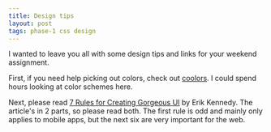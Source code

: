 ```yaml
---
title: Design tips
layout: post
tags: phase-1 css design
---
```


I wanted to leave you all with some design tips and links for your weekend assignment.

First, if you need help picking out colors, check out [coolors](https://coolors.co/). I could spend hours looking at color schemes here.

Next, please read [7 Rules for Creating Gorgeous UI](https://learnui.design/blog/7-rules-for-creating-gorgeous-ui-part-1.html) by Erik Kennedy. The article's in 2 parts, so please read both. The first rule is odd and mainly only applies to mobile apps, but the next six are very important for the web.
